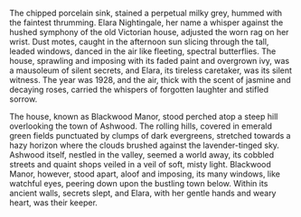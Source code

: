 The chipped porcelain sink, stained a perpetual milky grey, hummed with the faintest thrumming.  Elara Nightingale, her name a whisper against the hushed symphony of the old Victorian house, adjusted the worn rag on her wrist.  Dust motes, caught in the afternoon sun slicing through the tall, leaded windows, danced in the air like fleeting, spectral butterflies.  The house, sprawling and imposing with its faded paint and overgrown ivy, was a mausoleum of silent secrets, and Elara, its tireless caretaker, was its silent witness.  The year was 1928, and the air, thick with the scent of jasmine and decaying roses, carried the whispers of forgotten laughter and stifled sorrow.

The house, known as Blackwood Manor, stood perched atop a steep hill overlooking the town of Ashwood.  The rolling hills, covered in emerald green fields punctuated by clumps of dark evergreens, stretched towards a hazy horizon where the clouds brushed against the lavender-tinged sky.  Ashwood itself, nestled in the valley, seemed a world away, its cobbled streets and quaint shops veiled in a veil of soft, misty light.  Blackwood Manor, however, stood apart, aloof and imposing, its many windows, like watchful eyes, peering down upon the bustling town below.  Within its ancient walls, secrets slept, and Elara, with her gentle hands and weary heart, was their keeper.
